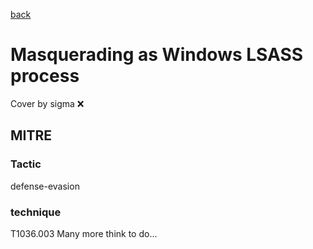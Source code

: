 [back](../index.md)
# Masquerading as Windows LSASS process
Cover by sigma :x: 
## MITRE
### Tactic
defense-evasion
### technique
T1036.003
Many more think to do...